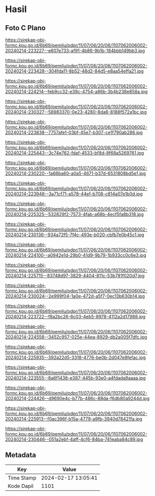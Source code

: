 # Hasil

## Foto C Plano

https://sirekap-obj-formc.kpu.go.id/6b69/pemilu/pdpr/11/07/06/20/06/1107062006002-20240214-223227--e607e733-af91-4b86-9b1b-184bbb149bb3.jpg

https://sirekap-obj-formc.kpu.go.id/6b69/pemilu/pdpr/11/07/06/20/06/1107062006002-20240214-223428--304fda11-8b52-48d2-84d5-e8aa54effa21.jpg

https://sirekap-obj-formc.kpu.go.id/6b69/pemilu/pdpr/11/07/06/20/06/1107062006002-20240214-224214--feb9cc32-e39c-4754-a86b-3b4b238e858a.jpg

https://sirekap-obj-formc.kpu.go.id/6b69/pemilu/pdpr/11/07/06/20/06/1107062006002-20240214-230327--58983370-0e23-4280-8da6-8188f572a1bc.jpg

https://sirekap-obj-formc.kpu.go.id/6b69/pemilu/pdpr/11/07/06/20/06/1107062006002-20240214-223838--7757afe1-03bf-45e7-b307-ce1f790ab286.jpg

https://sirekap-obj-formc.kpu.go.id/6b69/pemilu/pdpr/11/07/06/20/06/1107062006002-20240214-225443--3c74e762-fdaf-4533-bf8d-8f68a5269761.jpg

https://sirekap-obj-formc.kpu.go.id/6b69/pemilu/pdpr/11/07/06/20/06/1107062006002-20240214-230220--1a66ba60-a0a5-4671-b37d-6531808bd5e1.jpg

https://sirekap-obj-formc.kpu.go.id/6b69/pemilu/pdpr/11/07/06/20/06/1107062006002-20240214-223948--3a71cf71-a578-44ef-b708-c814a07e1b0d.jpg

https://sirekap-obj-formc.kpu.go.id/6b69/pemilu/pdpr/11/07/06/20/06/1107062006002-20240214-225325--532829f2-7573-4fab-a68b-4ecf5fa8b318.jpg

https://sirekap-obj-formc.kpu.go.id/6b69/pemilu/pdpr/11/07/06/20/06/1107062006002-20240214-230136--934a72f5-7f4c-493e-b020-cbfb7e0b45c1.jpg

https://sirekap-obj-formc.kpu.go.id/6b69/pemilu/pdpr/11/07/06/20/06/1107062006002-20240214-224100--a0942e1d-29b0-41d9-9b79-1b933cc0c6e3.jpg

https://sirekap-obj-formc.kpu.go.id/6b69/pemilu/pdpr/11/07/06/20/06/1107062006002-20240214-225715--83748d97-3829-4404-811c-53b781f020d7.jpg

https://sirekap-obj-formc.kpu.go.id/6b69/pemilu/pdpr/11/07/06/20/06/1107062006002-20240214-230024--2e999f04-1a0e-472d-a5f7-0ec13b630b14.jpg

https://sirekap-obj-formc.kpu.go.id/6b69/pemilu/pdpr/11/07/06/20/06/1107062006002-20240214-223722--f8a2bc26-6c03-4eb5-8978-4112a2d17988.jpg

https://sirekap-obj-formc.kpu.go.id/6b69/pemilu/pdpr/11/07/06/20/06/1107062006002-20240214-224558--3452c957-025e-44ea-8929-db2a005f7dfc.jpg

https://sirekap-obj-formc.kpu.go.id/6b69/pemilu/pdpr/11/07/06/20/06/1107062006002-20240214-225935--392a22d5-3318-4776-be0b-2d047e8fefac.jpg

https://sirekap-obj-formc.kpu.go.id/6b69/pemilu/pdpr/11/07/06/20/06/1107062006002-20240214-223555--8a6f1438-e387-445b-93e0-a4fdada9aaaa.jpg

https://sirekap-obj-formc.kpu.go.id/6b69/pemilu/pdpr/11/07/06/20/06/1107062006002-20240214-224426--d9690e4c-b77b-486c-88da-f6db80a9244d.jpg

https://sirekap-obj-formc.kpu.go.id/6b69/pemilu/pdpr/11/07/06/20/06/1107062006002-20240214-225913--f0ac396f-b15a-4779-a9fb-3940d78421fa.jpg

https://sirekap-obj-formc.kpu.go.id/6b69/pemilu/pdpr/11/07/06/20/06/1107062006002-20240214-230446--051a2ebf-4aff-4cf6-84ba-741eaba84c89.jpg


## Metadata

| Key        | Value               |
| ---------- | ------------------- |
| Time Stamp | 2024-02-17 13:05:41 |
| Kode Dapil | 1101                |




